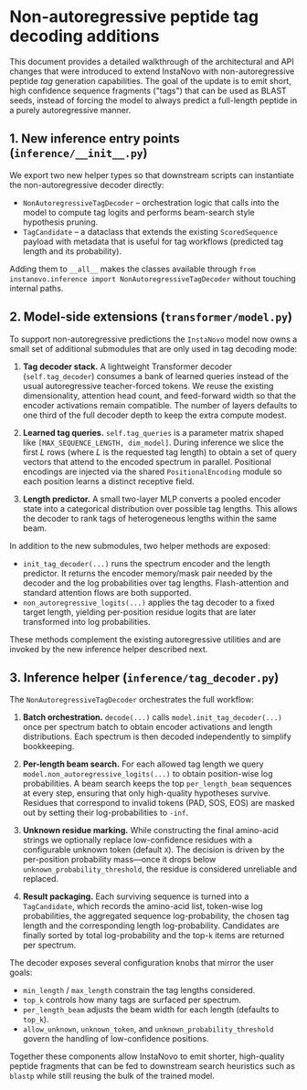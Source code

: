 # Non-autoregressive peptide tag decoding additions

This document provides a detailed walkthrough of the architectural and API
changes that were introduced to extend InstaNovo with non-autoregressive peptide
*tag* generation capabilities. The goal of the update is to emit short, high
confidence sequence fragments ("tags") that can be used as BLAST seeds, instead
of forcing the model to always predict a full-length peptide in a purely
autoregressive manner.

## 1. New inference entry points (`inference/__init__.py`)

We export two new helper types so that downstream scripts can instantiate the
non-autoregressive decoder directly:

- `NonAutoregressiveTagDecoder` – orchestration logic that calls into the model
  to compute tag logits and performs beam-search style hypothesis pruning.
- `TagCandidate` – a dataclass that extends the existing `ScoredSequence`
  payload with metadata that is useful for tag workflows (predicted tag length
  and its probability).

Adding them to `__all__` makes the classes available through
`from instanovo.inference import NonAutoregressiveTagDecoder` without touching
internal paths.

## 2. Model-side extensions (`transformer/model.py`)

To support non-autoregressive predictions the `InstaNovo` model now owns a small
set of additional submodules that are only used in tag decoding mode:

1. **Tag decoder stack.** A lightweight Transformer decoder (`self.tag_decoder`)
   consumes a bank of learned queries instead of the usual autoregressive
   teacher-forced tokens. We reuse the existing dimensionality, attention head
   count, and feed-forward width so that the encoder activations remain
   compatible. The number of layers defaults to one third of the full decoder
   depth to keep the extra compute modest.

2. **Learned tag queries.** `self.tag_queries` is a parameter matrix shaped like
   `[MAX_SEQUENCE_LENGTH, dim_model]`. During inference we slice the first *L*
   rows (where *L* is the requested tag length) to obtain a set of query vectors
   that attend to the encoded spectrum in parallel. Positional encodings are
   injected via the shared `PositionalEncoding` module so each position learns a
   distinct receptive field.

3. **Length predictor.** A small two-layer MLP converts a pooled encoder state
   into a categorical distribution over possible tag lengths. This allows the
   decoder to rank tags of heterogeneous lengths within the same beam.

In addition to the new submodules, two helper methods are exposed:

- `init_tag_decoder(...)` runs the spectrum encoder and the length predictor.
  It returns the encoder memory/mask pair needed by the decoder and the log
  probabilities over tag lengths. Flash-attention and standard attention flows
  are both supported.
- `non_autoregressive_logits(...)` applies the tag decoder to a fixed target
  length, yielding per-position residue logits that are later transformed into
  log probabilities.

These methods complement the existing autoregressive utilities and are invoked
by the new inference helper described next.

## 3. Inference helper (`inference/tag_decoder.py`)

The `NonAutoregressiveTagDecoder` orchestrates the full workflow:

1. **Batch orchestration.** `decode(...)` calls
   `model.init_tag_decoder(...)` once per spectrum batch to obtain encoder
   activations and length distributions. Each spectrum is then decoded
   independently to simplify bookkeeping.

2. **Per-length beam search.** For each allowed tag length we query
   `model.non_autoregressive_logits(...)` to obtain position-wise log
   probabilities. A beam search keeps the top `per_length_beam` sequences at
   every step, ensuring that only high-quality hypotheses survive. Residues that
   correspond to invalid tokens (PAD, SOS, EOS) are masked out by setting their
   log-probabilities to `-inf`.

3. **Unknown residue marking.** While constructing the final amino-acid strings
   we optionally replace low-confidence residues with a configurable unknown
   token (default `X`). The decision is driven by the per-position probability
   mass—once it drops below `unknown_probability_threshold`, the residue is
   considered unreliable and replaced.

4. **Result packaging.** Each surviving sequence is turned into a
   `TagCandidate`, which records the amino-acid list, token-wise log
   probabilities, the aggregated sequence log-probability, the chosen tag length
   and the corresponding length log-probability. Candidates are finally sorted
   by total log-probability and the top-`k` items are returned per spectrum.

The decoder exposes several configuration knobs that mirror the user goals:

- `min_length` / `max_length` constrain the tag lengths considered.
- `top_k` controls how many tags are surfaced per spectrum.
- `per_length_beam` adjusts the beam width for each length (defaults to `top_k`).
- `allow_unknown`, `unknown_token`, and
  `unknown_probability_threshold` govern the handling of low-confidence
  positions.

Together these components allow InstaNovo to emit shorter, high-quality peptide
fragments that can be fed to downstream search heuristics such as `blastp` while
still reusing the bulk of the trained model.
